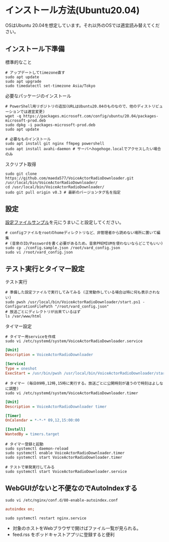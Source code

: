 # インストール方法(Ubuntu20.04)
OSはUbuntu 20.04を想定しています。それ以外のOSでは適宜読み替えてください。

## インストール下準備
標準的なこと
``` shell
# アップデートしてtimezone直す
sudo apt update
sudo apt upgrade
sudo timedatectl set-timezone Asia/Tokyo
```
必要なパッケージのインストール
``` shell
# PowerShell用リポジトリの追加(URLはUbuntu20.04のものなので、他のディストリビューションでは適宜変更)
wget -q https://packages.microsoft.com/config/ubuntu/20.04/packages-microsoft-prod.deb
sudo dpkg -i packages-microsoft-prod.deb
sudo apt update

# 必要なものインストール
sudo apt install git nginx ffmpeg powershell
sudo apt install avahi-daemon # サーバへhogehoge.localでアクセスしたい場合のみ
```
スクリプト取得
``` shell
sudo git clone https://github.com/maeda577/VoiceActorRadioDownloader.git /usr/local/bin/VoiceActorRadioDownloader/
cd /usr/local/bin/VoiceActorRadioDownloader/
sudo git pull origin v0.3 # 最新のバージョンタグ名を指定
```

## 設定
[設定ファイルサンプル](./conf.md)を元にうまいこと設定してください。
``` shell
# configファイルをrootのhomeディレクトリなど、非管理者から読めない場所に置いて編集
# (音泉のID/Passwordを書く必要があるため。音泉PREMIUMを使わないならどこでもいい)
sudo cp ./config.sample.json /root/vard_config.json
sudo vi /root/vard_config.json
```

## テスト実行とタイマー設定
テスト実行
``` shell
# 準備した設定ファイルで実行してみてみる (正常動作している場合は特に何も表示されない)
sudo pwsh /usr/local/bin/VoiceActorRadioDownloader/start.ps1 -ConfigurationFilePath "/root/vard_config.json"
# 放送ごとにディレクトリが出来ているはず
ls /var/www/html
```
タイマー設定
``` shell
# タイマー用serviceを作成
sudo vi /etc/systemd/system/VoiceActorRadioDownloader.service
```
``` ini
[Unit]
Description = VoiceActorRadioDownloader

[Service]
Type = oneshot
ExecStart = /usr/bin/pwsh /usr/local/bin/VoiceActorRadioDownloader/start.ps1 -ConfigurationFilePath "/root/vard_config.json"
```
``` shell
# タイマー (毎日09時,12時,15時に実行する。放送ごとに公開時刻が違うので時刻はよしなに調整)
sudo vi /etc/systemd/system/VoiceActorRadioDownloader.timer
```
``` ini
[Unit]
Description = VoiceActorRadioDownloader timer

[Timer]
OnCalendar = *-*-* 09,12,15:00:00

[Install]
WantedBy = timers.target
```

``` shell
# タイマー登録と起動
sudo systemctl daemon-reload
sudo systemctl enable VoiceActorRadioDownloader.timer
sudo systemctl start VoiceActorRadioDownloader.timer

# テストで単発実行してみる
sudo systemctl start VoiceActorRadioDownloader.service
```

## WebGUIがないと不便なのでAutoIndexする
``` shell
sudo vi /etc/nginx/conf.d/80-enable-autoindex.conf
```
``` ini
autoindex on;
```
``` shell
sudo systemctl restart nginx.service
```
* 対象のホストをWebブラウザで開けばファイル一覧が見られる。
* feed.rss をポッドキャストアプリに登録すると便利

